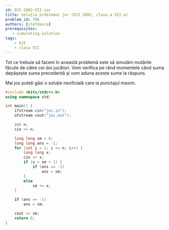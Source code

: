 ```yaml
---
id: OJI-2002-VII-joc
title: Soluția problemei joc (OJI 2002, clasa a VII-a)
problem_id: 706
authors: [stefdasca]
prerequisites:
   - simulating-solution
tags:
    - OJI
    - clasa VII
---
```



Tot ce trebuie să facem în această problemă este să simulăm mutările făcute de
către cei doi jucători. Vom verifica pe rând momentele când suma depășește suma
precedentă și vom aduna aceste sume la răspuns.

Mai jos puteți găsi o soluție neoficială care ia punctajul maxim.

```cpp
#include <bits/stdc++.h>
using namespace std;

int main() {
    ifstream cin("joc.in");
    ofstream cout("joc.out");

    int n;
    cin >> n;

    long long sm = 0;
    long long ans = -1;
    for (int i = 1; i <= n; i++) {
        long long x;
        cin >> x;
        if (x > sm + 1) {
            if (ans == -1)
                ans = sm;
        } 
        else
            sm += x;
    }

    if (ans == -1)
        ans = sm;

    cout << sm;
    return 0;
}
```
